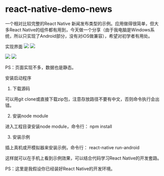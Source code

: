 # react-native-demo-news
一个相对比较完整的React Native 新闻发布类型的示例。应用做得很简单，但大多React Native的组件都有用到，今天做一个分享（由于我电脑是Windows系统，所以只实现了Android部分，没有对iOS做兼容），希望对初学者有用处。

实现界面
![](https://github.com/codingforme/react-native-demo-news/blob/master/screenshots/1.png)
![](https://github.com/codingforme/react-native-demo-news/blob/master/screenshots/2.png)

![](https://github.com/codingforme/react-native-demo-news/blob/master/screenshots/3.png)
![](https://github.com/codingforme/react-native-demo-news/blob/master/screenshots/4.png)

PS：页面实现不多，数据也是静态。


安装启动程序

1. 下载源码

可以用git clone或直接下载zip包，注意存放路径不要有中文，否则命令执行会出错。

2. 安装node module

进入工程目录安装node module，命令行：
npm install

3. 安装示例

插上真机或开模拟器来安装示例，命令行： 
react-native run-android

这样就可以在手机上看到示例效果，可以结合代码学习React Native的开发套路。

PS：这里是我假设你已经装好React Native的开发环境。
